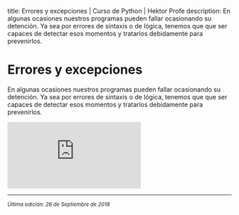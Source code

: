 title: Errores y excepciones | Curso de Python | Hektor Profe
description: En algunas ocasiones nuestros programas pueden fallar ocasionando su detención. Ya sea por errores de sintaxis o de lógica, tenemos que que ser capaces de detectar esos momentos y tratarlos debidamente para prevenirlos.

# Errores y excepciones

En algunas ocasiones nuestros programas pueden fallar ocasionando su detención. Ya sea por errores de sintaxis o de lógica, tenemos que que ser capaces de detectar esos momentos y tratarlos debidamente para prevenirlos.

<div class='embed-container'><iframe src='https://player.vimeo.com/video/291901160' frameborder='0' webkitAllowFullScreen mozallowfullscreen allowFullScreen></iframe></div>

___
<small class="edited"><i>Última edición: 26 de Septiembre de 2018</i></small>